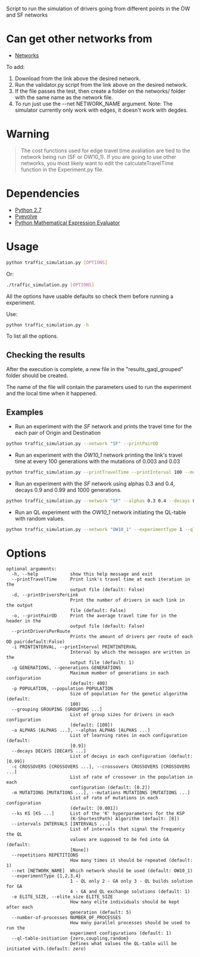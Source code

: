Script to run the simulation of drivers going from different points in the
OW and SF networks

Can get other networks from
===========================
 * [Networks](https://github.com/maslab-ufrgs/network-files)
 
To add:

1. Download from the link above the desired network.
2. Run the validator.py script from the link above on the desired network.
3. If the file passes the test, then create a folder on the networks/ folder with the same name as the network file.
4. To run just use the --net NETWORK_NAME argument.
Note: The simulator currently only work with edges, it doesn't work with degdes.

Warning
=======

> The cost functions used for edge travel time avaliation are tied to the network being run (SF or OW10_1). If you are 
> going to use other networks, you most likely want to edit the calculateTravelTime function in the Experiment.py file.

Dependencies
============
 * [Python 2.7](https://www.python.org/downloads/)
 * [Pyevolve](https://sourceforge.net/projects/pyevolve/)
 * [Python Mathematical Expression Evaluator](https://pypi.python.org/pypi/py_expression_eval)

Usage
=====

```sh
python traffic_simulation.py [OPTIONS]
```
Or:
```sh
./traffic_simulation.py [OPTIONS]
```

All the options have usable defaults so check them before running a experiment.

Use:

```sh
python traffic_simulation.py -h
```

To list all the options.

Checking the results
--------------------

After the execution is complete, a new file in the "results_gaql_grouped" folder
should be created.

The name of the file will contain the parameters used to run the experiment
and the local time when it happened.

Examples
--------

* Run an experiment with the *SF* network and prints the travel time
  for the each pair of Origin and Destination

```sh
python traffic_simulation.py --network "SF" --printPairOD
```

* Run an experiment with the *OW10_1* network printing the link's travel time at every
100 generations with the mutations of 0.003 and 0.03

```sh
python traffic_simulation.py --printTravelTime --printInterval 100 --mutations 0.003 0.03
```

* Run an experiment with the *SF* network using alphas 0.3 and 0.4,
decays 0.9 and 0.99 and 1000 generations.

```sh
python traffic_simulation.py --network "SF" --alphas 0.3 0.4 --decays 0.9 0.99 --generations 1000
```

* Run an QL experiment with the *OW10_1* network initiating the QL-table with random values.

```sh
python traffic_simulation.py --network "OW10_1" --experimentType 1 --ql-table-initiation random
```

Options
=======

```
optional arguments:
  -h, --help            show this help message and exit
  --printTravelTime     Print link's travel time at each iteration in the
                        output file (default: False)
  -d, --printDriversPerLink
                        Print the number of drivers in each link in the output
                        file (default: False)
  -o, --printPairOD     Print the average travel time for in the header in the
                        output file (default: False)
  --printDriversPerRoute     
                        Prints the amount of drivers per route of each OD pair(default:False)
  -i PRINTINTERVAL, --printInterval PRINTINTERVAL
                        Interval by which the messages are written in the
                        output file (default: 1)
  -g GENERATIONS, --generations GENERATIONS
                        Maximum mumber of generations in each configuration
                        (default: 400)
  -p POPULATION, --population POPULATION
                        Size of population for the genetic algorithm (default:
                        100)
  --grouping GROUPING [GROUPING ...]
                        List of group sizes for drivers in each configuration
                        (default: [100])
  -a ALPHAS [ALPHAS ...], --alphas ALPHAS [ALPHAS ...]
                        List of learning rates in each configuration (default:
                        [0.9])
  --decays DECAYS [DECAYS ...]
                        List of decays in each configuration (default: [0.99])
  -c CROSSOVERS [CROSSOVERS ...], --crossovers CROSSOVERS [CROSSOVERS ...]
                        List of rate of crossover in the population in each
                        configuration (default: [0.2])
  -m MUTATIONS [MUTATIONS ...], --mutations MUTATIONS [MUTATIONS ...]
                        List of rate of mutations in each configuration
                        (default: [0.001])
  --ks KS [KS ...]      List of the 'K' hyperparameters for the KSP
                        (K-ShortestPath) Algorithm (default: [8])
  --intervals INTERVALS [INTERVALS ...]
                        List of intervals that signal the frequency the QL
                        values are supposed to be fed into GA (default:
                        [None])
  --repetitions REPETITIONS
                        How many times it should be repeated (default: 1)
  --net [NETWORK_NAME]  Which network should be used (default: OW10_1)
  --experimentType {1,2,3,4}
                        1 - QL only 2 - GA only 3 - QL builds solution for GA
                        4 - GA and QL exchange solutions (default: 1)
  -e ELITE_SIZE, --elite_size ELITE_SIZE
                        How many elite individuals should be kept after each
                        generation (default: 5)
  --number-of-processes NUMBER_OF_PROCESSES
                        How many parallel processes should be used to run the
                        experiment configurations (default: 1)
  --ql-table-initiation {zero,coupling,random}
                        Defines what values the QL-table will be initiated with.(default: zero)
```
